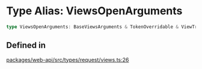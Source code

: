 # Type Alias: ViewsOpenArguments

```ts
type ViewsOpenArguments: BaseViewsArguments & TokenOverridable & ViewTriggerId | ViewInteractivityPointer;
```

## Defined in

[packages/web-api/src/types/request/views.ts:26](https://github.com/slackapi/node-slack-sdk/blob/7b348598b763c2b7545d1042b5f0429775cfa62c/packages/web-api/src/types/request/views.ts#L26)
